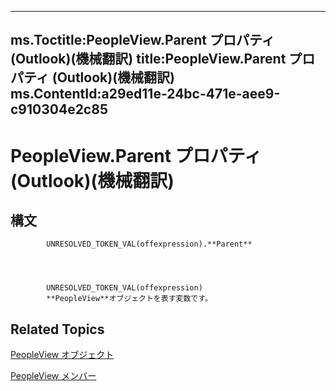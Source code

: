 
---
ms.Toctitle:PeopleView.Parent プロパティ (Outlook)(機械翻訳)
title:PeopleView.Parent プロパティ (Outlook)(機械翻訳)
ms.ContentId:a29ed11e-24bc-471e-aee9-c910304e2c85
---
# PeopleView.Parent プロパティ (Outlook)(機械翻訳)





## 構文

            UNRESOLVED_TOKEN_VAL(offexpression).**Parent**




            UNRESOLVED_TOKEN_VAL(offexpression)
            **PeopleView**オブジェクトを表す変数です。







## Related Topics

[PeopleView オブジェクト](7b569709-5da8-a950-a0fb-9d64b520a21b.md)

[PeopleView メンバー](87b0295a-ab7d-28dd-cdf8-7e4331c3b802.md)




